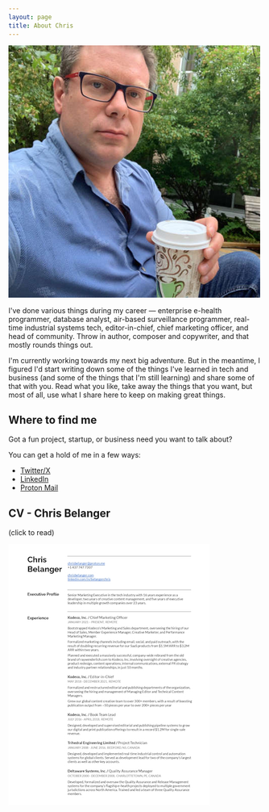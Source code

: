 ```yaml
---
layout: page
title: About Chris
---
```


![profile picture](/assets/images/chris-belanger-profile.jpg)

I've done various things during my career — enterprise e-health programmer, database analyst, air-based surveillance programmer, real-time industrial systems tech, editor-in-chief, chief marketing officer, and head of community. Throw in author, composer and copywriter, and that mostly rounds things out.

I'm currently working towards my next big adventure. But in the meantime, I figured I'd start writing down some of the things I've learned in tech and business (and some of the things that I'm still learning) and share some of that with you. Read what you like, take away the things that you want, but most of all, use what I share here to keep on making great things.

## Where to find me

Got a fun project, startup, or business need you want to talk about?

You can get a hold of me in a few ways:

- [Twitter/X](https://www.twitter.com/crispytwit)
- [LinkedIn](https://www.linkedin.com/in/belangerchris/)
- [Proton Mail](mailto:chrisbelanger@proton.me)

## CV - Chris Belanger

(click to read)

[![image](/assets/images/ChrisBelangerCV2023-09-NA-0001.jpg)](https://s3.us-east-2.amazonaws.com/chrisbelanger.com/ChrisBelangerCV2023-09-14-NA.pdf)

